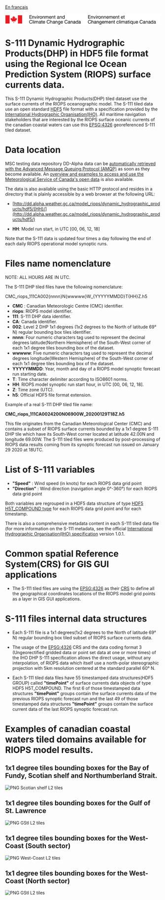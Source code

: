 [En français](readme_riops_dhpS111-datamart-alpha_fr.md)

![ECCC logo](../../docs/img_eccc-logo.png)

# S-111 Dynamic Hydrographic Products(DHP) in HDF5 file format using the Regional Ice Ocean Prediction System (RIOPS) surface currents data. 

This S-111 Dynamic Hydrographic Products(DHP) tiled dataset use the surface currents of the RIOPS oceanographic model. The S-111 tiled data use an open standard [HDF5](https://www.hdfgroup.org/solutions/hdf5/) file format with a specification provided by the [International Hydrographic Organisation(IHO)](https://iho.int). All maritime navigation stakeholders that are interested by the RIOPS surface oceanic currents of the canadian coastal waters can use this [EPSG:4326](https://epsg.io/4326) georeferenced S-111 tiled dataset.

# Data location

MSC testing data repository DD-Alpha data can be [automatically retrieved with the Advanced Message Queuing Protocol (AMQP)](../../docs/msc-datamart/amqp_en.md) as soon as they become available. An [overview and examples to access and use the Meteorological Service of Canada's open data](../../docs/usage/readme_en.md) is also available.

The data is also available using the basic HTTP protocol and resides in a directory that is plainly accessible by a web browser at the following URL:

* [http://dd.alpha.weather.gc.ca/model_riops/dynamic_hydrographic_products/hdf5/{HH}/](http://dd.alpha.weather.gc.ca/model_riops/dynamic_hydrographic_products/hdf5/)

* __HH__: Model run start, in UTC [00, 06, 12, 18]

Note that the S-111 data is updated four times a day following the end of each daily RIOPS operational model synoptic runs.

# Files name nomenclature

NOTE: ALL HOURS ARE IN UTC.

The S-111 DHP tiled files have the following nomenclature:

CMC_riops_111CA002{nnnn}N{wwwww}W_{YYYYYMMDD}T{HH}Z.h5

* __CMC__ : Canadian Meteorologic Centre (CMC) identifier.
* __riops__: RIOPS model identifier.
* __111__: S-111 DHP data identifier.
* __CA__: Canada identifier.
* __002__: Level 2 DHP 1x1 degrees (1x2 degrees to the North of latitude 69° N) regular bounding box tiles identifier.
* __nnnn__: Four numeric characters tag used to represent the decimal degrees latitude(Northern Hemisphere) of the South-West corner of each 1x1 degree tiles bounding box of the dataset.
* __wwwww__: Five numeric characters tag used to represent the decimal degrees longitude(Western Hemisphere) of the South-West corner of each 1x1 degree tiles bounding box of the dataset.
* __YYYYYMMDD__: Year, month and day of a RIOPS model synoptic forecast run starting date.
* __T__: Time character delimiter according to ISO8601 norms.
* __HH__: RIOPS model synoptic run start hour, in UTC [00, 06, 12, 18].
* __Z__: Time zone (UTC).
* __h5__: Official HDF5 file format extension.

Example of a real S-111 DHP tiled file name:

__CMC_riops_111CA0024200N06900W_20200129T18Z.h5__

This file originates from the Canadian Meteorological Center (CMC) and contains a subset of RIOPS surface currents bounded by a 1x1 degree S-111 DHP tile which have its South-West corner located at latitude 42.00N and longitude 69.00W. The S-111 tiled files were produced by post-processing of RIOPS data results coming from its synoptic forecast run issued on January 29 2020 at 18UTC. 

# List of S-111 variables 

* __"Speed"__ : Wind speed (in knots) for each RIOPS data grid point
* __"Direction"__ : Wind direction (navigation angle 0°-360°) for each RIOPS data grid point

Both variables are regrouped in a HDF5 data structure of type [HDF5 H5T_COMPOUND type](https://bitbucket.hdfgroup.org/pages/HDFFV/hdf5doc/master/browse/html/cpplus_RM/class_h5_1_1_comp_type.html) for each RIOPS data grid point and for each timestamp.

There is also a comprehensive metadata content in each S-111 tiled data file (for more information on the S-111 metadata, see the official [International Hydrographic Organisation(IHO) specification](http://registry.iho.int/beta/productspec/view.do?idx=168&product_ID=S-111&statusS=5&domainS=ALL&category=product_ID&searchValue=) version 1.0.1.

# Common spatial Reference System(CRS) for GIS GUI applications

* The S-111 tiled files are using the [EPSG:4326](https://epsg.io/4326) as their [CRS](https://docs.qgis.org/2.8/en/docs/gentle_gis_introduction/coordinate_reference_systems.html) to define all the geographical coordinates locations of the RIOPS model grid points as a layer in GIS GUI applications.

# S-111 files internal data structures

* Each S-111 file is a 1x1 degrees(1x2 degrees to the North of latitude 69° N) regular bounding box tiled subset of RIOPS surface currents data.

* The usage of the [EPSG:4326](https://epsg.io/4326) CRS and the data coding format 3 (Ungeorectified gridded data or point set data at one or more times) of the IHO DHP S-111 specification allows the direct usage, without any interpolation, of RIOPS data which itself use a north-polar stereographic projection with 5km resolution centered at the standard parallel 60° N.

* Each S-111 tiled data files have 55 timestamped data structures(HDF5 GROUP) called __"timePoint"__ of surface currents data objects of type HDF5 H5T_COMPOUND. The first 6 of those timestamped data structures __"timePoint"__ groups contain the surface currents data of the previous RIOPS synoptic forecast run and the last 49 of those timestamped data structures __"timePoint"__ groups contain the surface current data of the last RIOPS synoptic forecast run.

# Examples of canadian coastal waters tiled domains available for RIOPS model results.

## 1x1 degree tiles bounding boxes for the Bay of Fundy, Scotian shelf and Northumberland Strait.

![PNG Scotian shelf L2 tiles](https://collaboration.cmc.ec.gc.ca/cmc/cmos/public_doc/msc-data/nwp_riops/dynamic_hydrographic_products/ScotianShelfL2_tiles.png)

## 1x1 degree tiles bounding boxes for the Gulf of St. Lawrence

![PNG GStl L2 tiles](https://collaboration.cmc.ec.gc.ca/cmc/cmos/public_doc/msc-data/nwp_riops/dynamic_hydrographic_products/GSTLL2Tiles.png)

## 1x1 degree tiles bounding boxes for the West-Coast (South sector)

![PNG West-Coast L2 tiles](https://collaboration.cmc.ec.gc.ca/cmc/cmos/public_doc/msc-data/nwp_riops/dynamic_hydrographic_products/WCoastL2Tiles.png)

## 1x1 degree tiles bounding boxes for the West-Coast (North sector)

![PNG GStl L2 tiles](https://collaboration.cmc.ec.gc.ca/cmc/cmos/public_doc/msc-data/nwp_riops/dynamic_hydrographic_products/WCoastNL2Tiles.png)
